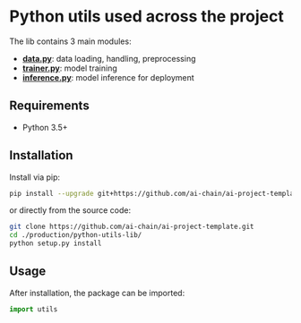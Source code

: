 # Python utils used across the project
The lib contains 3 main modules:
- **[data.py](./utils/data.py)**: data loading, handling, preprocessing
- **[trainer.py](./utils/trainer.py)**: model training
- **[inference.py](./utils/inference.py)**: model inference for deployment

## Requirements

* Python 3.5+

## Installation

Install via pip:

```bash
pip install --upgrade git+https://github.com/ai-chain/ai-project-template#subdirectory=production/python-utils-lib
```

or directly from the source code:

```bash
git clone https://github.com/ai-chain/ai-project-template.git
cd ./production/python-utils-lib/
python setup.py install
```

## Usage

After installation, the package can be imported:

```python
import utils
```
